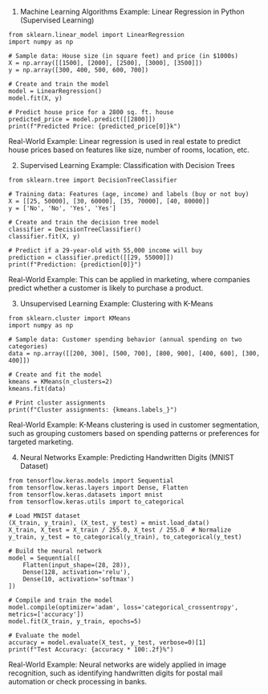 1. Machine Learning Algorithms
Example: Linear Regression in Python (Supervised Learning)

```
from sklearn.linear_model import LinearRegression
import numpy as np

# Sample data: House size (in square feet) and price (in $1000s)
X = np.array([[1500], [2000], [2500], [3000], [3500]])
y = np.array([300, 400, 500, 600, 700])

# Create and train the model
model = LinearRegression()
model.fit(X, y)

# Predict house price for a 2800 sq. ft. house
predicted_price = model.predict([[2800]])
print(f"Predicted Price: {predicted_price[0]}k")
```

Real-World Example:
Linear regression is used in real estate to predict house prices based on features like size, number of rooms, location, etc.

2. Supervised Learning
Example: Classification with Decision Trees

```
from sklearn.tree import DecisionTreeClassifier

# Training data: Features (age, income) and labels (buy or not buy)
X = [[25, 50000], [30, 60000], [35, 70000], [40, 80000]]
y = ['No', 'No', 'Yes', 'Yes']

# Create and train the decision tree model
classifier = DecisionTreeClassifier()
classifier.fit(X, y)

# Predict if a 29-year-old with 55,000 income will buy
prediction = classifier.predict([[29, 55000]])
print(f"Prediction: {prediction[0]}")

```
Real-World Example:
This can be applied in marketing, where companies predict whether a customer is likely to purchase a product.

3. Unsupervised Learning
Example: Clustering with K-Means

```
from sklearn.cluster import KMeans
import numpy as np

# Sample data: Customer spending behavior (annual spending on two categories)
data = np.array([[200, 300], [500, 700], [800, 900], [400, 600], [300, 400]])

# Create and fit the model
kmeans = KMeans(n_clusters=2)
kmeans.fit(data)

# Print cluster assignments
print(f"Cluster assignments: {kmeans.labels_}")

```
Real-World Example:
K-Means clustering is used in customer segmentation, such as grouping customers based on spending patterns or preferences for targeted marketing.

4. Neural Networks
Example: Predicting Handwritten Digits (MNIST Dataset)
```
from tensorflow.keras.models import Sequential
from tensorflow.keras.layers import Dense, Flatten
from tensorflow.keras.datasets import mnist
from tensorflow.keras.utils import to_categorical

# Load MNIST dataset
(X_train, y_train), (X_test, y_test) = mnist.load_data()
X_train, X_test = X_train / 255.0, X_test / 255.0  # Normalize
y_train, y_test = to_categorical(y_train), to_categorical(y_test)

# Build the neural network
model = Sequential([
    Flatten(input_shape=(28, 28)),
    Dense(128, activation='relu'),
    Dense(10, activation='softmax')
])

# Compile and train the model
model.compile(optimizer='adam', loss='categorical_crossentropy', metrics=['accuracy'])
model.fit(X_train, y_train, epochs=5)

# Evaluate the model
accuracy = model.evaluate(X_test, y_test, verbose=0)[1]
print(f"Test Accuracy: {accuracy * 100:.2f}%")

```
Real-World Example:
Neural networks are widely applied in image recognition, such as identifying handwritten digits for postal mail automation or check processing in banks.


